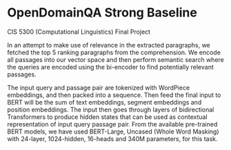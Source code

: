# OpenDomainQA Strong Baseline
CIS 5300 (Computational Linguistics) Final Project

In an attempt to make use of relevance in the extracted paragraphs, we fetched
the top 5 ranking paragraphs from the comprehension. We encode all passages
into our vector space and then perform semantic search where the queries are
encoded using the bi-encoder to find potentially relevant passages.

The input query and passage pair are tokenized with WordPiece embeddings,
and then packed into a sequence. Then feed the final input to BERT will be the
sum of text embeddings, segment embeddings and position embeddings. The
input then goes through layers of bidirectional Transformers to produce hidden
states that can be used as contextual representation of input query passage
pair. From the available pre-trained BERT models, we have used BERT-Large, Uncased (Whole Word Masking) with 24-layer, 1024-hidden, 16-heads and 340M
parameters, for this task.
